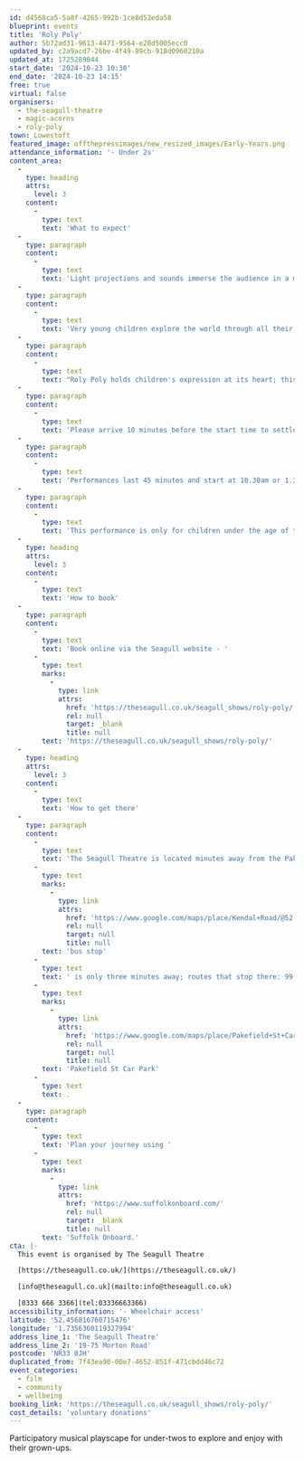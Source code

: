 ```yaml
---
id: d4568ca5-5a8f-4265-992b-1ce8d52eda58
blueprint: events
title: 'Roly Poly'
author: 5b72ad31-9613-4471-9564-e28d5005ecc0
updated_by: c2a9acd7-26be-4f49-89cb-918d0960210a
updated_at: 1725289044
start_date: '2024-10-23 10:30'
end_date: '2024-10-23 14:15'
free: true
virtual: false
organisers:
  - the-seagull-theatre
  - magic-acorns
  - roly-poly
town: Lowestoft
featured_image: offthepressimages/new_resized_images/Early-Years.png
attendance_information: '- Under 2s'
content_area:
  -
    type: heading
    attrs:
      level: 3
    content:
      -
        type: text
        text: 'What to expect'
  -
    type: paragraph
    content:
      -
        type: text
        text: 'Light projections and sounds immerse the audience in a maze of corrugated cardboard, where children’s exploration is accompanied by two playful performers who bring clarinet, movement and music.'
  -
    type: paragraph
    content:
      -
        type: text
        text: 'Very young children explore the world through all their senses, moving around and focusing on unpredictable things; this is their creative strength, and we encourage little ones to move and play however they wish throughout the performance.'
  -
    type: paragraph
    content:
      -
        type: text
        text: "Roly Poly holds children's expression at its heart; this is a space to simply be as you are. Audiences found the experience relaxing, warm, mesmerising, engaging and authentically child-led; parents and carers enjoyed seeing their little ones explore and interact with the performers and environment."
  -
    type: paragraph
    content:
      -
        type: text
        text: 'Please arrive 10 minutes before the start time to settle in.'
  -
    type: paragraph
    content:
      -
        type: text
        text: 'Performances last 45 minutes and start at 10.30am or 1.30pm.'
  -
    type: paragraph
    content:
      -
        type: text
        text: 'This performance is only for children under the age of two. Each child must be accompanied by one or more parent/carer.'
  -
    type: heading
    attrs:
      level: 3
    content:
      -
        type: text
        text: 'How to book'
  -
    type: paragraph
    content:
      -
        type: text
        text: 'Book online via the Seagull website - '
      -
        type: text
        marks:
          -
            type: link
            attrs:
              href: 'https://theseagull.co.uk/seagull_shows/roly-poly/'
              rel: null
              target: _blank
              title: null
        text: 'https://theseagull.co.uk/seagull_shows/roly-poly/'
  -
    type: heading
    attrs:
      level: 3
    content:
      -
        type: text
        text: 'How to get there'
  -
    type: paragraph
    content:
      -
        type: text
        text: 'The Seagull Theatre is located minutes away from the Pakefield Beach. The nearest '
      -
        type: text
        marks:
          -
            type: link
            attrs:
              href: 'https://www.google.com/maps/place/Kendal+Road/@52.4576983,1.7353206,19.01z/data=!4m23!1m16!4m15!1m6!1m2!1s0x47da1a4971b973c9:0x2c84b33fec5a721b!2sKendal+Road,+Lowestoft+NR33+0PD!2m2!1d1.7355958!2d52.4583896!1m6!1m2!1s0x47da1a4994894eb3:0x507aba8852d97178!2sThe+Seagull,+19-75+Morton+Rd,+Pakefield,+Lowestoft+NR33+0JH!2m2!1d1.7356033!2d52.4566925!3e2!3m5!1s0x47da1a497726cb69:0xa3de9b97c36f9552!8m2!3d52.458103!4d1.735413!16s%2Fg%2F1q67ckbl6'
              rel: null
              target: null
              title: null
        text: 'bus stop'
      -
        type: text
        text: ' is only three minutes away; routes that stop there: 99 Coastal Clipper, X2 Coastlink, 902 and X21 Coastlink. The closest parking is '
      -
        type: text
        marks:
          -
            type: link
            attrs:
              href: 'https://www.google.com/maps/place/Pakefield+St+Car+Park/@52.4572396,1.7325911,17.25z/data=!4m23!1m16!4m15!1m6!1m2!1s0x47da1a4971b973c9:0x2c84b33fec5a721b!2sKendal+Road,+Lowestoft+NR33+0PD!2m2!1d1.7355958!2d52.4583896!1m6!1m2!1s0x47da1a4994894eb3:0x507aba8852d97178!2sThe+Seagull,+19-75+Morton+Rd,+Pakefield,+Lowestoft+NR33+0JH!2m2!1d1.7356033!2d52.4566925!3e2!3m5!1s0x47da1b5e1c31d843:0x69c464699df856ce!8m2!3d52.4557954!4d1.7376769!16s%2Fg%2F11frs3mqjx'
              rel: null
              target: null
              title: null
        text: 'Pakefield St Car Park'
      -
        type: text
        text: .
  -
    type: paragraph
    content:
      -
        type: text
        text: 'Plan your journey using '
      -
        type: text
        marks:
          -
            type: link
            attrs:
              href: 'https://www.suffolkonboard.com/'
              rel: null
              target: _blank
              title: null
        text: 'Suffolk Onboard.'
cta: |-
  This event is organised by The Seagull Theatre

  [https://theseagull.co.uk/](https://theseagull.co.uk/)

  [info@theseagull.co.uk](mailto:info@theseagull.co.uk)

  [0333 666 3366](tel:03336663366)
accessibility_information: '- Wheelchair access'
latitude: '52.456816760715476'
longitude: '1.7356360119327994'
address_line_1: 'The Seagull Theatre'
address_line_2: '19-75 Morton Road'
postcode: 'NR33 0JH'
duplicated_from: 7f43ea90-00e7-4652-851f-471cbdd46c72
event_categories:
  - film
  - community
  - wellbeing
booking_link: 'https://theseagull.co.uk/seagull_shows/roly-poly/'
cost_details: 'voluntary donations'
---
```

Participatory musical playscape for under-twos to explore and enjoy with their grown-ups.